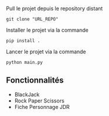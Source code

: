Pull le projet depuis le repository distant
```
git clone "URL_REPO"
```
Installer le projet via la commande
```
pip install .
```
Lancer le projet via la commande
```
python main.py
```
## Fonctionnalités
- BlackJack
- Rock Paper Scissors
- Fiche Personnage JDR
